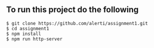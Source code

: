 

## To run this project do the following

```
$ git clone https://github.com/alerti/assignment1.git 
$ cd assignment1  
$ npm install
$ npm run http-server
```
